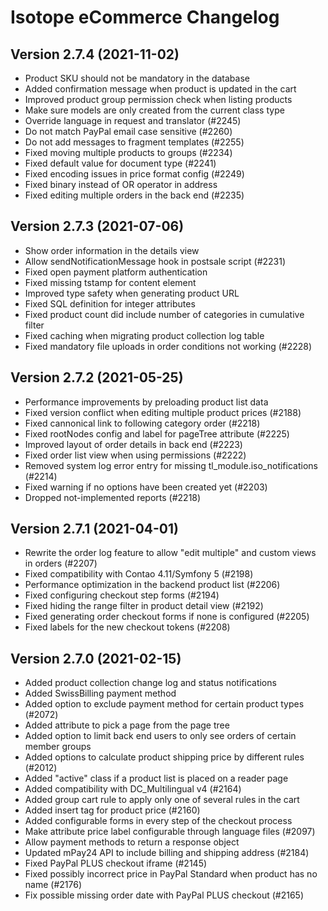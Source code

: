 Isotope eCommerce Changelog
===========================

Version 2.7.4 (2021-11-02)
--------------------------

- Product SKU should not be mandatory in the database
- Added confirmation message when product is updated in the cart
- Improved product group permission check when listing products
- Make sure models are only created from the current class type
- Override language in request and translator (#2245)
- Do not match PayPal email case sensitive (#2260)
- Do not add messages to fragment templates (#2255)
- Fixed moving multiple products to groups (#2234)
- Fixed default value for document type (#2241)
- Fixed encoding issues in price format config (#2249)
- Fixed binary instead of OR operator in address
- Fixed editing multiple orders in the back end (#2235)


Version 2.7.3 (2021-07-06)
--------------------------

- Show order information in the details view
- Allow sendNotificationMessage hook in postsale script (#2231)
- Fixed open payment platform authentication
- Fixed missing tstamp for content element
- Improved type safety when generating product URL
- Fixed SQL definition for integer attributes
- Fixed product count did include number of categories in cumulative filter
- Fixed caching when migrating product collection log table
- Fixed mandatory file uploads in order conditions not working (#2228)


Version 2.7.2 (2021-05-25)
--------------------------

- Performance improvements by preloading product list data
- Fixed version conflict when editing multiple product prices (#2188)
- Fixed cannonical link to following category order (#2218)
- Fixed rootNodes config and label for pageTree attribute (#2225)
- Improved layout of order details in back end (#2223)
- Fixed order list view when using permissions (#2222)
- Removed system log error entry for missing tl_module.iso_notifications (#2214)
- Fixed warning if no options have been created yet (#2203)
- Dropped not-implemented reports (#2218)


Version 2.7.1 (2021-04-01)
--------------------------

- Rewrite the order log feature to allow "edit multiple" and custom views in orders (#2207)
- Fixed compatibility with Contao 4.11/Symfony 5 (#2198)
- Performance optimization in the backend product list (#2206)
- Fixed configuring checkout step forms (#2194)
- Fixed hiding the range filter in product detail view (#2192)
- Fixed generating order checkout forms if none is configured (#2205)
- Fixed labels for the new checkout tokens (#2208)


Version 2.7.0 (2021-02-15)
--------------------------

- Added product collection change log and status notifications
- Added SwissBilling payment method
- Added option to exclude payment method for certain product types (#2072)
- Added attribute to pick a page from the page tree
- Added option to limit back end users to only see orders of certain member groups
- Added options to calculate product shipping price by different rules (#2012)
- Added "active" class if a product list is placed on a reader page
- Added compatibility with DC_Multilingual v4 (#2164)
- Added group cart rule to apply only one of several rules in the cart
- Added insert tag for product price (#2160)
- Added configurable forms in every step of the checkout process
- Make attribute price label configurable through language files (#2097)
- Allow payment methods to return a response object
- Updated mPay24 API to include billing and shipping address (#2184)
- Fixed PayPal PLUS checkout iframe (#2145)
- Fixed possibly incorrect price in PayPal Standard when product has no name (#2176)
- Fix possible missing order date with PayPal PLUS checkout (#2165)
